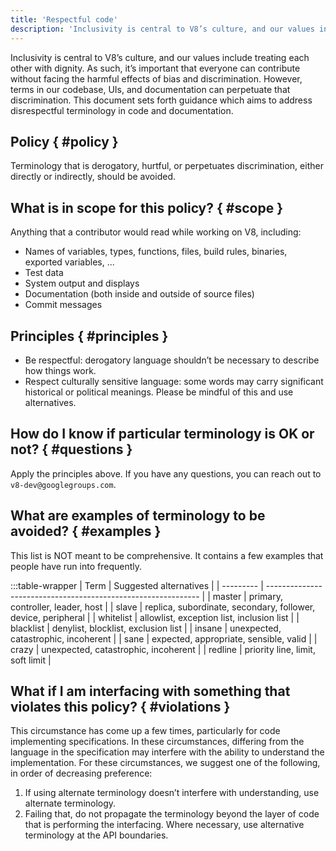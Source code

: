 ```yaml
---
title: 'Respectful code'
description: 'Inclusivity is central to V8’s culture, and our values include treating each other with dignity. As such, it’s important that everyone can contribute without facing the harmful effects of bias and discrimination.'
---
```


Inclusivity is central to V8’s culture, and our values include treating each other with dignity. As such, it’s important that everyone can contribute without facing the harmful effects of bias and discrimination. However, terms in our codebase, UIs, and documentation can perpetuate that discrimination. This document sets forth guidance which aims to address disrespectful terminology in code and documentation.

## Policy { #policy }

Terminology that is derogatory, hurtful, or perpetuates discrimination, either directly or indirectly, should be avoided.

## What is in scope for this policy? { #scope }

Anything that a contributor would read while working on V8, including:

- Names of variables, types, functions, files, build rules, binaries, exported variables, ...
- Test data
- System output and displays
- Documentation (both inside and outside of source files)
- Commit messages

## Principles { #principles }

- Be respectful: derogatory language shouldn’t be necessary to describe how things work.
- Respect culturally sensitive language: some words may carry significant historical or political meanings. Please be mindful of this and use alternatives.

## How do I know if particular terminology is OK or not? { #questions }

Apply the principles above. If you have any questions, you can reach out to `v8-dev@googlegroups.com`.

## What are examples of terminology to be avoided? { #examples }

This list is NOT meant to be comprehensive. It contains a few examples that people have run into frequently.

:::table-wrapper
| Term      | Suggested alternatives                                        |
| --------- | ------------------------------------------------------------- |
| master    | primary, controller, leader, host                             |
| slave     | replica, subordinate, secondary, follower, device, peripheral |
| whitelist | allowlist, exception list, inclusion list                     |
| blacklist | denylist, blocklist, exclusion list                           |
| insane    | unexpected, catastrophic, incoherent                          |
| sane      | expected, appropriate, sensible, valid                        |
| crazy     | unexpected, catastrophic, incoherent                          |
| redline   | priority line, limit, soft limit                              |

## What if I am interfacing with something that violates this policy? { #violations }

This circumstance has come up a few times, particularly for code implementing specifications. In these circumstances, differing from the language in the specification may interfere with the ability to understand the implementation. For these circumstances, we suggest one of the following, in order of decreasing preference:

1. If using alternate terminology doesn’t interfere with understanding, use alternate terminology.
1. Failing that, do not propagate the terminology beyond the layer of code that is performing the interfacing. Where necessary, use alternative terminology at the API boundaries.

